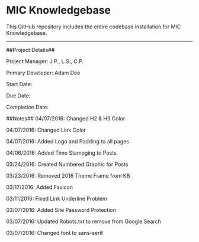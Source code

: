 MIC Knowledgebase 
======

This GitHub repository includes the entire codebase installation for MIC Knowledgebase.

------

##Project Details##

Project Manager: J.P., L.S., C.P.

Primary Developer: Adam Doe

Start Date:

Due Date:

Completion Date:

##Notes##
04/07/2016: Changed H2 & H3 Color

04/07/2016: Changed Link Color

04/07/2016: Added Logo and Padding to all pages

04/06/2016: Added Time Stampging to Posts

03/24/2016: Created Numbered Graphic for Posts

03/23/2016: Removed 2016 Theme Frame from KB

03/17/2016: Added Favicon

03/11/2016: Fixed Link Underline Problem

03/07/2016: Added Site Password Protection

03/07/2016: Updated Robots.txt to remove from Google Search

03/07/2016: Changed font to sans-serif

